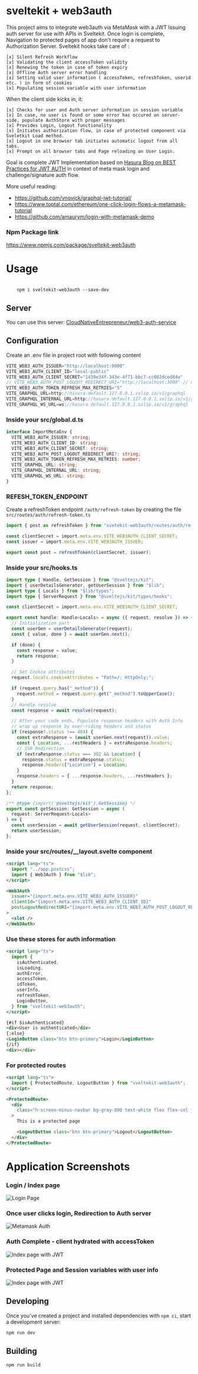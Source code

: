 # sveltekit + web3auth

This project aims to integrate web3auth via MetaMask with a JWT Issuing auth server for use with APIs in Sveltekit. Once login is complete, Navigation to protected pages of app don't require a request to Authorization Server. Sveltekit hooks take care of :

    [x] Silent Refresh Workflow
    [x] Validating the client accessToken validity
    [x] Renewing the token in case of token expiry
    [x] Offline Auth server error handling
    [x] Setting valid user information ( accessToken, refreshToken, userid etc. ) in form of cookies
    [x] Populating session variable with user information

When the client side kicks in, it:

    [x] Checks for user and Auth server information in session variable
    [x] In case, no user is found or some error has occured on server-side, populate AuthStore with proper messages
    [x] Provides Login, Logout functionality
    [x] Initiates authorization flow, in case of protected component via Sveletkit Load method.
    [x] Logout in one browser tab initiates automatic logout from all tabs.
    [x] Prompt on all browser tabs and Page reloading on User Login.

Goal is complete JWT Implementation based on [Hasura Blog on BEST Practices for JWT AUTH](https://hasura.io/blog/best-practices-of-using-jwt-with-graphql/) in context of meta mask login and challenge/signature auth flow.

More useful reading:

- https://github.com/vnovick/graphql-jwt-tutorial/
- https://www.toptal.com/ethereum/one-click-login-flows-a-metamask-tutorial
- https://github.com/amaurym/login-with-metamask-demo

### Npm Package link

https://www.npmjs.com/package/sveltekit-web3auth

# Usage

<code>
    npm i sveltekit-web3auth --save-dev
</code>

## Server

You can use this server: [CloudNativeEntrepreneur/web3-auth-service](https://github.com/CloudNativeEntrepreneur/web3-auth-service)

## Configuration

Create an .env file in project root with following content

```ts
VITE_WEB3_AUTH_ISSUER="http://localhost:8000"
VITE_WEB3_AUTH_CLIENT_ID="local-public"
VITE_WEB3_AUTH_CLIENT_SECRET="1439e34f-343e-4f71-bbc7-cc602dced84a"
// VITE_WEB3_AUTH_POST_LOGOUT_REDIRECT_URI="http://localhost:3000" // optional, just set to enable
VITE_WEB3_AUTH_TOKEN_REFRESH_MAX_RETRIES="5"
VITE_GRAPHQL_URL=http://hasura.default.127.0.0.1.sslip.io/v1/graphql
VITE_GRAPHQL_INTERNAL_URL=http://hasura.default.127.0.0.1.sslip.io/v1/graphql
VITE_GRAPHQL_WS_URL=ws://hasura.default.127.0.0.1.sslip.io/v1/graphql
```

### Inside your src/global.d.ts

```ts
interface ImportMetaEnv {
  VITE_WEB3_AUTH_ISSUER: string;
  VITE_WEB3_AUTH_CLIENT_ID: string;
  VITE_WEB3_AUTH_CLIENT_SECRET: string;
  VITE_WEB3_AUTH_POST_LOGOUT_REDIRECT_URI?: string;
  VITE_WEB3_AUTH_TOKEN_REFRESH_MAX_RETRIES: number;
  VITE_GRAPHQL_URL: string;
  VITE_GRAPHQL_INTERNAL_URL: string;
  VITE_GRAPHQL_WS_URL: string;
}
```

### REFESH_TOKEN_ENDPOINT

Create a refreshToken endpoint `/auth/refresh-token` by creating the file `src/routes/auth/refresh-token.ts`

```ts
import { post as refreshToken } from "svetekit-web3auth/routes/auth/refresh-token";

const clientSecret = import.meta.env.VITE_WEB3AUTH_CLIENT_SECRET;
const issuer = import.meta.env.VITE_WEB3AUTH_ISSUER;

export const post = refreshToken(clientSecret, issuer);
```

### Inside your src/hooks.ts

```ts
import type { Handle, GetSession } from "@sveltejs/kit";
import { userDetailsGenerator, getUserSession } from "$lib";
import type { Locals } from "$lib/types";
import type { ServerRequest } from "@sveltejs/kit/types/hooks";

const clientSecret = import.meta.env.VITE_WEB3AUTH_CLIENT_SECRET;

export const handle: Handle<Locals> = async ({ request, resolve }) => {
  // Initialization part
  const userGen = userDetailsGenerator(request);
  const { value, done } = await userGen.next();

  if (done) {
    const response = value;
    return response;
  }

  // Set Cookie attributes
  request.locals.cookieAttributes = "Path=/; HttpOnly;";

  if (request.query.has("_method")) {
    request.method = request.query.get("_method").toUpperCase();
  }
  // Handle resolve
  const response = await resolve(request);

  // After your code ends, Populate response headers with Auth Info
  // wrap up response by over-riding headers and status
  if (response?.status !== 404) {
    const extraResponse = (await userGen.next(request)).value;
    const { Location, ...restHeaders } = extraResponse.headers;
    // SSR Redirection
    if (extraResponse.status === 302 && Location) {
      response.status = extraResponse.status;
      response.headers["Location"] = Location;
    }
    response.headers = { ...response.headers, ...restHeaders };
  }
  return response;
};

/** @type {import('@sveltejs/kit').GetSession} */
export const getSession: GetSession = async (
  request: ServerRequest<Locals>
) => {
  const userSession = await getUserSession(request, clientSecret);
  return userSession;
};
```

### Inside your src/routes/\_\_layout.svelte component

```html
<script lang="ts">
  import "../app.postcss";
  import { Web3Auth } from "$lib";
</script>

<Web3Auth
  issuer="{import.meta.env.VITE_WEB3_AUTH_ISSUER}"
  clientId="{import.meta.env.VITE_WEB3_AUTH_CLIENT_ID}"
  postLogoutRedirectURI="{import.meta.env.VITE_WEB3_AUTH_POST_LOGOUT_REDIRECT_URI}"
>
  <slot />
</Web3Auth>
```

### Use these stores for auth information

```html
<script lang="ts">
  import {
    isAuthenticated,
    isLoading,
    authError,
    accessToken,
    idToken,
    userInfo,
    refreshToken,
    LoginButton,
  } from "sveltekit-web3auth";
</script>

{#if $isAuthenticated}
<div>User is authenticated</div>
{:else}
<LoginButton class="btn btn-primary">Login</LoginButton>
{/if}
<div></div>
```

### For protected routes

```html
<script lang="ts">
  import { ProtectedRoute, LogoutButton } from "sveltekit-web3auth";
</script>

<ProtectedRoute>
  <div
    class="h-screen-minus-navbar bg-gray-800 text-white flex flex-col justify-center items-center w-full"
  >
    This is a protected page

    <LogoutButton class="btn btn-primary">Logout</LogoutButton>
  </div>
</ProtectedRoute>
```

# Application Screenshots

### Login / Index page

![Login Page](https://github.com/CloudNativeEntrepreneur/sveltekit-web3auth/blob/main/docs/web3auth/1.png?raw=true)

### Once user clicks login, Redirection to Auth server

![Metamask Auth](https://github.com/CloudNativeEntrepreneur/sveltekit-web3auth/blob/main/docs/web3auth/2.png?raw=true)

### Auth Complete - client hydrated with accessToken

![Index page with JWT](https://github.com/CloudNativeEntrepreneur/sveltekit-web3auth/blob/main/docs/web3auth/3.png?raw=true)

### Protected Page and Session variables with user info

![Index page with JWT](https://github.com/CloudNativeEntrepreneur/sveltekit-web3auth/blob/main/docs/web3auth/4.png?raw=true)

## Developing

Once you've created a project and installed dependencies with `npm ci`, start a development server:

```bash
npm run dev
```

## Building

```bash
npm run build
```
